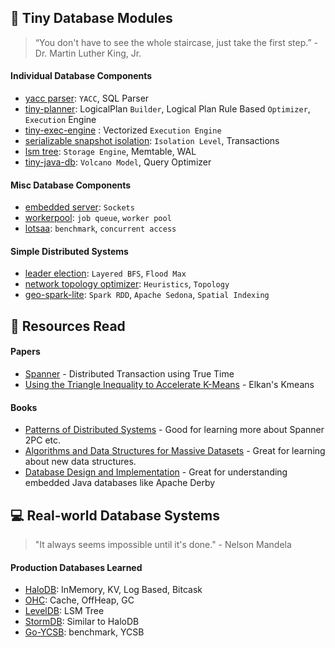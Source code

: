 ## 📎 Tiny Database Modules
> “You don't have to see the whole staircase, just take the first step.”  - Dr. Martin Luther King, Jr.

#### Individual Database Components
- [yacc parser](https://github.com/db-modules/tiny-yacc-sql-parser): `YACC`, SQL Parser
- [tiny-planner](https://github.com/db-modules/tiny-planner): LogicalPlan `Builder`, Logical Plan Rule Based `Optimizer`, `Execution` Engine
- [tiny-exec-engine](https://github.com/db-modules/colexec-db) : Vectorized `Execution Engine`
- [serializable snapshot isolation](https://github.com/db-modules/serialized-snapshot-isolation): `Isolation Level`, Transactions
- [lsm tree](https://github.com/db-modules/lsm-tree): `Storage Engine`, Memtable, WAL
- [tiny-java-db](https://github.com/db-modules/tiny-db): `Volcano Model`, Query Optimizer

#### Misc Database Components
- [embedded server](https://github.com/db-modules/tiny-embedded-server): `Sockets`
- [workerpool](https://github.com/db-modules/workerpool): `job queue`, `worker pool`
- [lotsaa](https://github.com/db-modules/lotsaa): `benchmark`, `concurrent access`

#### Simple Distributed Systems
- [leader election](https://github.com/db-modules/distributed_leader_election): `Layered BFS`, `Flood Max`
- [network topology optimizer](https://github.com/db-modules/network_topology_optimizer): `Heuristics`, `Topology`
- [geo-spark-lite](https://github.com/db-modules/spatial-spark-rdd): `Spark RDD`, `Apache Sedona`, `Spatial Indexing`

## 📗 Resources Read

#### Papers
- [Spanner](https://static.googleusercontent.com/media/research.google.com/en//archive/spanner-osdi2012.pdf) - Distributed Transaction using True Time
- [Using the Triangle Inequality to Accelerate K-Means](https://cdn.aaai.org/ICML/2003/ICML03-022.pdf) - Elkan's Kmeans

#### Books
- [Patterns of Distributed Systems](https://martinfowler.com/articles/patterns-of-distributed-systems/) - Good for learning more about Spanner 2PC etc.
- [Algorithms and Data Structures for Massive Datasets](https://www.amazon.com/Algorithms-Data-Structures-Massive-Datasets/dp/1617298034) - Great for learning about new data structures.
- [Database Design and Implementation](https://www.amazon.com/dp/3030338355/) -  Great for understanding embedded Java databases like Apache Derby


## 💻 Real-world Database Systems
> "It always seems impossible until it's done." - Nelson Mandela

#### Production Databases Learned
- [HaloDB](https://github.com/db-modules/HaloDB): InMemory, KV, Log Based, Bitcask
- [OHC](https://github.com/db-modules/ohc): Cache, OffHeap, GC
- [LevelDB](https://github.com/db-modules/leveldb): LSM Tree
- [StormDB](https://github.com/db-modules/stormdb): Similar to HaloDB
- [Go-YCSB](https://github.com/db-modules/go-ycsb): benchmark, YCSB

